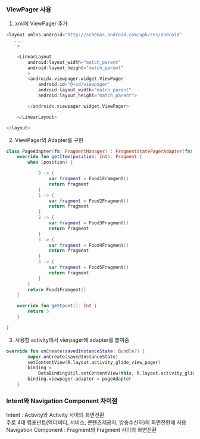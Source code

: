 ### ViewPager 사용
1. xml에 ViewPager 추가
```kotlin
<layout xmlns:android="http://schemas.android.com/apk/res/android"
   ...
    >

    <LinearLayout
        android:layout_width="match_parent"
        android:layout_height="match_parent"
        >
        <androidx.viewpager.widget.ViewPager
            android:id="@+id/viewpager"
            android:layout_width="match_parent"
            android:layout_height="match_parent">

        </androidx.viewpager.widget.ViewPager>

    </LinearLayout>

</layout>
```
2. ViewPager의 Adapter를 구현
```kotlin
class PageAdapter(fm: FragmentManager) : FragmentStatePagerAdapter(fm) {
    override fun getItem(position: Int): Fragment {
        when (position) {

            0 -> {
                var fragment = Food1Framgent()
                return fragment
            }
            1 -> {
                var fragment = Food2Fragment()
                return fragment
            }
            2 -> {
                var fragment = Food3Fragment()
                return fragment
            }
            3 -> {
                var fragment = Food4Fragment()
                return fragment
            }
            4 -> {
                var fragment = Food5Fragment()
                return fragment
            }
        }
        return Food1Framgent()
    }

    override fun getCount(): Int {
        return 5
    }

}
```
3. 사용할 activity에서 vierpager에 adapter를 붙여줌 
```kotlin
override fun onCreate(savedInstanceState: Bundle?) {
        super.onCreate(savedInstanceState)
        setContentView(R.layout.activity_glide_view_pager)
        binding =
            DataBindingUtil.setContentView(this, R.layout.activity_glide_view_pager)
        binding.viewpager.adapter = pageAdapter
    }
```

### Intent와 Navigation Component 차이점
Intent : Activity와 Activity 사이의 화면전환  
주로 4대 컴포넌트(액티비티, 서비스, 콘텐츠제공자, 방송수신자)의 화면전환에 사용  
Navigation Component : Fragment와 Fragment 사이의 화면전환  
